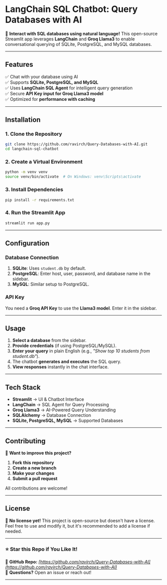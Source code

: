 # **LangChain SQL Chatbot: Query Databases with AI**  

🚀 **Interact with SQL databases using natural language!** This open-source Streamlit app leverages **LangChain** and **Groq Llama3** to enable conversational querying of SQLite, PostgreSQL, and MySQL databases.  

---

## **Features**
✅ Chat with your database using AI  
✅ Supports **SQLite, PostgreSQL, and MySQL**  
✅ Uses **LangChain SQL Agent** for intelligent query generation  
✅ Secure **API Key input for Groq Llama3 model**  
✅ Optimized for **performance with caching**  

---

## **Installation**
### **1. Clone the Repository**
```sh
git clone https://github.com/ravirch/Query-Databases-with-AI.git
cd langchain-sql-chatbot
```

### **2. Create a Virtual Environment**
```sh
python -m venv venv
source venv/bin/activate  # On Windows: venv\Scripts\activate
```

### **3. Install Dependencies**
```sh
pip install -r requirements.txt
```

### **4. Run the Streamlit App**
```sh
streamlit run app.py
```

---

## **Configuration**
### **Database Connection**  
1. **SQLite**: Uses `student.db` by default.  
2. **PostgreSQL**: Enter host, user, password, and database name in the sidebar.  
3. **MySQL**: Similar setup to PostgreSQL.  

### **API Key**  
You need a **Groq API Key** to use the **Llama3 model**. Enter it in the sidebar.

---

## **Usage**
1. **Select a database** from the sidebar.  
2. **Provide credentials** (if using PostgreSQL/MySQL).  
3. **Enter your query** in plain English (e.g., *"Show top 10 students from student.db"*).  
4. The chatbot **generates and executes** the SQL query.  
5. **View responses** instantly in the chat interface.  

---

## **Tech Stack**
- **Streamlit** → UI & Chatbot Interface  
- **LangChain** → SQL Agent for Query Processing  
- **Groq Llama3** → AI-Powered Query Understanding  
- **SQLAlchemy** → Database Connection  
- **SQLite, PostgreSQL, MySQL** → Supported Databases  

---

## **Contributing**
🎯 **Want to improve this project?**  

1. **Fork this repository**  
2. **Create a new branch**  
3. **Make your changes**  
4. **Submit a pull request**  

All contributions are welcome!  

---

## **License**
🚨 **No license yet!** This project is open-source but doesn't have a license. Feel free to use and modify it, but it's recommended to add a license if needed.  

---

### **⭐ Star this Repo if You Like It!**
🔗 **GitHub Repo:** _[https://github.com/ravirch/Query-Databases-with-AI](https://github.com/ravirch/Query-Databases-with-AI)_  
💬 **Questions?** Open an issue or reach out!  

---
